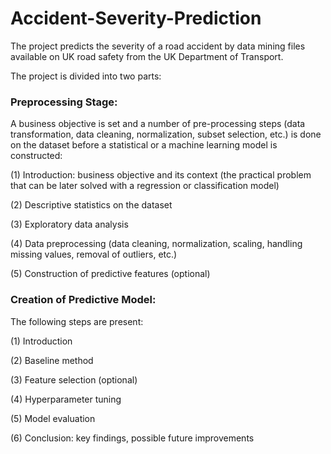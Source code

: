 # Accident-Severity-Prediction

The project predicts the severity of a road accident by data mining files available on UK road safety from the UK Department of Transport.

The project is divided into two parts:

### Preprocessing Stage:

A business objective is set and a number of pre-processing steps (data transformation, data cleaning, normalization, subset selection, etc.) is done on the dataset before a statistical or a machine learning model is constructed:

(1) Introduction: business objective and its context (the practical problem that can be later solved with a regression or classification model)

(2) Descriptive statistics on the dataset

(3) Exploratory data analysis

(4) Data preprocessing (data cleaning, normalization, scaling, handling missing values, removal of outliers, etc.)

(5) Construction of predictive features (optional)

### Creation of Predictive Model:

The following steps are present:

(1) Introduction

(2) Baseline method

(3) Feature selection (optional)

(4) Hyperparameter tuning

(5) Model evaluation

(6) Conclusion: key findings, possible future improvements
